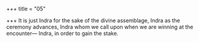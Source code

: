 +++
title = "05"

+++
It is just Indra for the sake of the divine assemblage, Indra as the  ceremony advances,
Indra whom we call upon when we are winning at the encounter— Indra, in order to gain the stake.